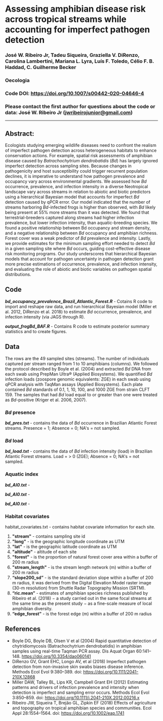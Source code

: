# Assessing amphibian disease risk across tropical streams while accounting for imperfect pathogen detection

### José W. Ribeiro Jr, Tadeu Siqueira, Graziella V. DiRenzo, Carolina Lambertini, Mariana L. Lyra, Luís F. Toledo, Célio F. B. Haddad, C. Guilherme Becker

### Oecologia

### Code DOI: https://doi.org/10.1007/s00442-020-04646-4

### Please contact the first author for questions about the code or data: José W. Ribeiro Jr (jwribeirojunior@gmail.com)
__________________________________________________________________________________________________________________________________________
## Abstract:
Ecologists studying emerging wildlife diseases need to confront the realism of imperfect pathogen detection across heterogeneous habitats to enhance conservation actions. For example, spatial risk assessments of amphibian disease caused by *Batrachochytrium dendrobatidis* (*Bd*) has largely ignored imperfect detection across sampling sites. Because changes in pathogenicity and host susceptibility could trigger recurrent population declines, it is imperative to understand how pathogen prevalence and occupancy vary across environmental gradients. We assessed how *Bd* occurrence, prevalence, and infection intensity in a diverse Neotropical landscape vary across streams in relation to abiotic and biotic predictors using a hierarchical Bayesian model that accounts for imperfect *Bd* detection caused by qPCR error. Our model indicated that the number of streams harboring *Bd*-infected frogs is higher than observed, with *Bd* likely being present at 55% more streams than it was detected. We found that terrestrial-breeders captured along streams had higher infection prevalence, but lower infection intensity, than aquatic-breeding species. We found a positive relationship between Bd occupancy and stream density, and a negative relationship between *Bd* occupancy and amphibian richness. Forest cover was a weak predictor of *Bd* prevalence and intensity. Lastly, we provide estimates for the minimum sampling effort needed to detect *Bd* in a given sampling site where *Bd* occurs, guiding cost-effective disease risk monitoring programs. Our study underscores that hierarchical Bayesian models that account for pathogen uncertainty in pathogen detection grant more precise estimations of occurrence, prevalence, and infection intensity, and evaluating the role of abiotic and biotic variables on pathogen spatial distributions.

## Code
__*bd_occupancy_prevalence_Brazil_Atlantic_Forest.R*__ - Cotains R code to import and reshape raw data, and run hierarchical Bayesian model (Miller et al. 2012, DiRenzo et al. 2018) to estimate *Bd* occurrence, prevalence, and infection intensity (via JAGS through R).

__*output_frogBd_BAF.R*__ - Contains R code to estimate posterior summary statistics and to create figures. 

## Data
The rows are the 49 sampled sites (streams). The number of individuals captured per stream ranged from 1 to 10 amphibians (columns). We followed the protocol described by Boyle et al. (2004) and extracted *Bd* DNA from each swab using PrepMan Ultra® (Applied Biosystems).  We quantified *Bd* infection loads (zoospore genomic equivalents: ZGE) in each swab using qPCR analysis with TaqMan assays (Applied Biosystems). Each plate contained *Bd* standards of 0.1, 1, 10, 100, and 1000 ZGE from strain CLFT 159. The samples that had *Bd* load equal to or greater than one were treated as *Bd*-positive (Kriger et al. 2006, 2007).

### *Bd* presence
__*bd_pres.txt*__ - contains the data of *Bd* occurrence in Brazilian Atlantic Forest streams. Presence = 1; Absence = 0; NA's = not sampled.

### *Bd* load
__*bd_load.txt*__ - contains the data of *Bd* infection intensity (load) in Brazilian Atlantic Forest streams. Load = > 0 (ZGE); Absence = 0; NA's = not sampled.

### Aquatic index
__*bd_AI0.txt*__ -

__*bd_AI0.txt*__ - 

__*bd_AI0.txt*__ - 

### Habitat covariates
habitat_covariates.txt - contains habitat covariate information for each site. 
1. __"stream"__ - contains sampling site id
2. __"long"__ - is the geographic longitude coordinate as UTM
3. __"lat"__ - is the geographic latitude coordinate as UTM
4. __"altitude"__ - altitude of each site
5. __"forest"__ - is the proportion of natural forest cover area within a buffer of 200 m radius
6. __"stream_length"__ - is the stream length network (m) within a buffer of 200 m radius
7. __“slope200_sd”__ - is the standard deviation slope within a buffer of 200 m radius, it was derived from the Digital Elevation Model raster image (30-m resolution) from Shuttle Radar Topography Mission (SRTM).
8. __“ric.mean”__ - estimates of amphibian species richness published by Ribeiro et al. (2018) − a study carried out in the same focal streams at the same time as the present study − as a fine-scale measure of local amphibian diversity. 
9. __“edge_forest”__ - is the forest edge (m) within a buffer of 200 m radius

## References
- Boyle DG, Boyle DB, Olsen V et al (2004) Rapid quantitative detection of chytridiomycosis (Batrachochytrium dendrobatidis) in amphibian samples using real-time Taqman PCR assay. Dis Aquat Organ 60:141–148. https://doi.org/10.3354/dao060141
- DiRenzo GV, Grant EHC, Longo AV, et al (2018) Imperfect pathogen detection from non-invasive skin swabs biases disease inference. Methods Ecol Evol 9:380–389. doi: https://doi.org/10.1111/2041-210X.12868
- Miller DAW, Talley BL, Lips KR, Campbell Grant EH (2012) Estimating patterns and drivers of infection prevalence and intensity when detection is imperfect and sampling error occurs. Methods Ecol Evol 3:850–859. doi: https://doi.org/10.1111/j.2041-210X.2012.00216.x
- Ribeiro JW, Siqueira T, Brejão GL, Zipkin EF (2018) Effects of agriculture and topography on tropical amphibian species and communities. Ecol Appl 28:1554–1564. doi: https://doi.org/10.1002/eap.1741
